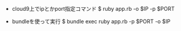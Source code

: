 * cloud9上でipとかport指定コマンド
$ ruby app.rb -o $IP -p $PORT

* bundleを使って実行
$ bundle exec ruby app.rb -p $PORT -o $IP